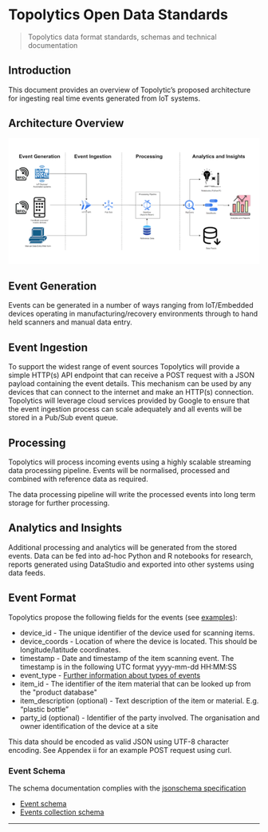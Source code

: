 # Topolytics Open Data Standards

> Topolytics data format standards, schemas and technical documentation


## Introduction
This document provides an overview of Topolytic’s proposed architecture for ingesting real time events generated from IoT systems.

## Architecture Overview

![Architecture Overview Diagram](images/architecture-overview.png)
## Event Generation
Events can be generated in a number of ways ranging from IoT/Embedded devices operating in manufacturing/recovery environments through to hand held scanners and manual data entry.

## Event Ingestion
To support the widest range of event sources Topolytics will provide a simple HTTP(s) API endpoint that can receive a POST request with a JSON payload containing the event details. This mechanism can be used by any devices that can connect to the internet and make an HTTP(s) connection.
Topolytics will leverage cloud services provided by Google to ensure that the event ingestion process can scale adequately and all events will be stored in a Pub/Sub event queue.

## Processing
Topolytics will process incoming events using a highly scalable streaming data processing pipeline.
Events will be normalised, processed and combined with reference data as required.

The data processing pipeline will write the processed events into long term storage for further processing.

## Analytics and Insights
Additional processing and analytics will be generated from the stored events. Data can be fed into ad-hoc Python and R notebooks for research, reports generated using DataStudio and exported into other systems using data feeds.

## Event Format
Topolytics propose the following fields for the events (see [examples](./examples.md)):

- device_id - The unique identifier of the device used for scanning items.
- device_coords - Location of where the device is located. This should be longitude/latitude coordinates.
- timestamp - Date and timestamp of the item scanning event. The timestamp is in the following UTC format yyyy-mm-dd HH:MM:SS
- event_type - [Further information about types of events](./events.md)
- item_id - The identifier of the item material that can be looked up from the "product database"
- item_description (optional) - Text description of the item or material. E.g. “plastic bottle”
- party_id (optional) - Identifier of the party involved. The organisation and owner identification of the device at a site

This data should be encoded as valid JSON using UTF-8 character encoding. See Appendex ii for an example POST request using curl.

### Event Schema

The schema documentation complies with the [jsonschema specification](https://json-schema.org/specification.html)

- [Event schema](./schema/events/json/event.schema.md) 
- [Events collection schema](./schema/events/json/events.schema.md)
  

---
